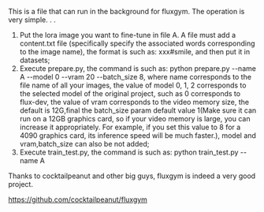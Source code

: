 This is a file that can run in the background for fluxgym. The operation is very simple. . .

1. Put the lora image you want to fine-tune in file A. A file must add a content.txt file (specifically specify the associated words corresponding to the image name), the format is such as: xxx#smile, and then put it in datasets;
2. Execute prepare.py, the command is such as: python prepare.py --name A --model 0 --vram 20 --batch_size 8, where name corresponds to the file name of all your images, the value of model 0, 1, 2 corresponds to the selected model of the original project, such as 0 corresponds to flux-dev, the value of vram corresponds to the video memory size, the default is 12G,final the batch_size param default value 1(Make sure it can run on a 12GB graphics card, so if your video memory is large, you can increase it appropriately. For example, if you set this value to 8 for a 4090 graphics card, its inference speed will be much faster.), model and vram,batch_size can also be not added;
3. Execute train_test.py, the command is such as: python train_test.py --name A

Thanks to cocktailpeanut and other big guys, fluxgym is indeed a very good project.

https://github.com/cocktailpeanut/fluxgym
